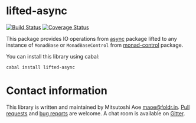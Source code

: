 lifted-async
==========
[![Build Status](https://secure.travis-ci.org/maoe/lifted-async.png)](http://travis-ci.org/maoe/lifted-async)
[![Coverage Status](https://coveralls.io/repos/maoe/lifted-async/badge.png)](https://coveralls.io/r/maoe/lifted-async)

This package provides IO operations from [async](http://hackage.haskell.org/package/async) package lifted to any instance of `MonadBase` or `MonadBaseControl` from [monad-control](http://hackage.haskell.org/package/monad-control) package.

You can install this library using cabal:

```
cabal install lifted-async
```

Contact information
==========

This library is written and maintained by Mitsutoshi Aoe <maoe@foldr.in>.
[Pull requests](https://github.com/maoe/lifted-async/pulls) and [bug reports](https://github.com/maoe/lifted-async/issues) are welcome. A chat room is available on [Gitter](https://gitter.im/maoe/lifted-async).

